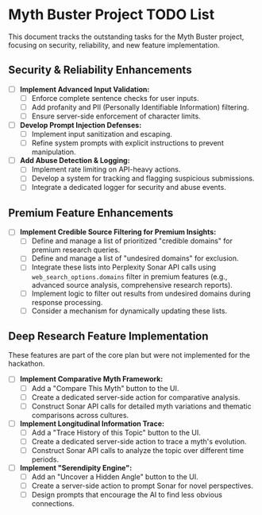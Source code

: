 # Myth Buster Project TODO List

This document tracks the outstanding tasks for the Myth Buster project, focusing on security, reliability, and new feature implementation.

## Security & Reliability Enhancements

-   [ ] **Implement Advanced Input Validation:**
    -   [ ] Enforce complete sentence checks for user inputs.
    -   [ ] Add profanity and PII (Personally Identifiable Information) filtering.
    -   [ ] Ensure server-side enforcement of character limits.
-   [ ] **Develop Prompt Injection Defenses:**
    -   [ ] Implement input sanitization and escaping.
    -   [ ] Refine system prompts with explicit instructions to prevent manipulation.
-   [ ] **Add Abuse Detection & Logging:**
    -   [ ] Implement rate limiting on API-heavy actions.
    -   [ ] Develop a system for tracking and flagging suspicious submissions.
    -   [ ] Integrate a dedicated logger for security and abuse events.

## Premium Feature Enhancements

-   [ ] **Implement Credible Source Filtering for Premium Insights:**
    -   [ ] Define and manage a list of prioritized "credible domains" for premium research queries.
    -   [ ] Define and manage a list of "undesired domains" for exclusion.
    -   [ ] Integrate these lists into Perplexity Sonar API calls using `web_search_options.domains` filter in premium features (e.g., advanced source analysis, comprehensive research reports).
    -   [ ] Implement logic to filter out results from undesired domains during response processing.
    -   [ ] Consider a mechanism for dynamically updating these lists.

## Deep Research Feature Implementation

These features are part of the core plan but were not implemented for the hackathon.

-   [ ] **Implement Comparative Myth Framework:**
    -   [ ] Add a "Compare This Myth" button to the UI.
    -   [ ] Create a dedicated server-side action for comparative analysis.
    -   [ ] Construct Sonar API calls for detailed myth variations and thematic comparisons across cultures.
-   [ ] **Implement Longitudinal Information Trace:**
    -   [ ] Add a "Trace History of this Topic" button to the UI.
    -   [ ] Create a dedicated server-side action to trace a myth's evolution.
    -   [ ] Construct Sonar API calls to analyze the topic over different time periods.
-   [ ] **Implement "Serendipity Engine":**
    -   [ ] Add an "Uncover a Hidden Angle" button to the UI.
    -   [ ] Create a server-side action to prompt Sonar for novel perspectives.
    -   [ ] Design prompts that encourage the AI to find less obvious connections.